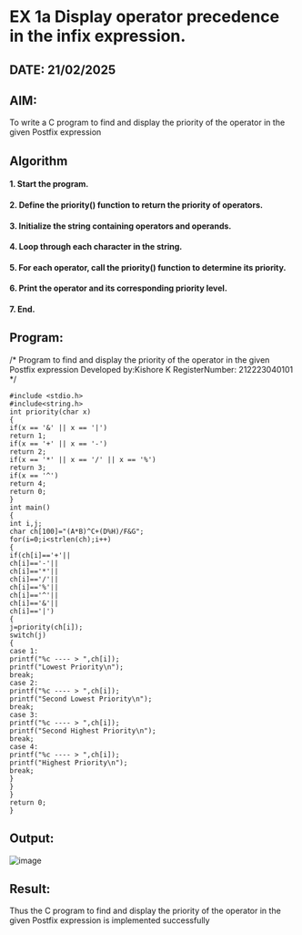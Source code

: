 # EX 1a Display operator precedence in the infix expression.
## DATE: 21/02/2025
## AIM:
To write a C program to find and display the priority of the operator in the given Postfix expression

## Algorithm
#### 1. Start the program.
#### 2. Define the priority() function to return the priority of operators.
#### 3. Initialize the string containing operators and operands.
#### 4. Loop through each character in the string.
#### 5. For each operator, call the priority() function to determine its priority.
#### 6. Print the operator and its corresponding priority level.
#### 7. End.


## Program:
/*
Program to find and display the priority of the operator in the given Postfix expression
Developed by:Kishore K
RegisterNumber: 212223040101
*/
```
#include <stdio.h>
#include<string.h>
int priority(char x)
{
if(x == '&' || x == '|')
return 1;
if(x == '+' || x == '-')
return 2;
if(x == '*' || x == '/' || x == '%')
return 3;
if(x == '^')
return 4;
return 0;
}
int main()
{
int i,j;
char ch[100]="(A*B)^C+(D%H)/F&G";
for(i=0;i<strlen(ch);i++)
{
if(ch[i]=='+'||
ch[i]=='-'||
ch[i]=='*'||
ch[i]=='/'||
ch[i]=='%'||
ch[i]=='^'||
ch[i]=='&'||
ch[i]=='|')
{
j=priority(ch[i]);
switch(j)
{
case 1:
printf("%c ---- > ",ch[i]);
printf("Lowest Priority\n");
break;
case 2:
printf("%c ---- > ",ch[i]);
printf("Second Lowest Priority\n");
break;
case 3:
printf("%c ---- > ",ch[i]);
printf("Second Highest Priority\n");
break;
case 4:
printf("%c ---- > ",ch[i]);
printf("Highest Priority\n");
break;
}
}
}
return 0;
}
```

## Output:
![image](https://github.com/user-attachments/assets/2182852c-fa0e-4e69-8b29-53f3027b1c5d)



## Result:
Thus the C program to find and display the priority of the operator in the given Postfix expression is implemented successfully
